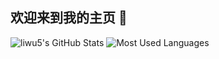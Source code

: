 ## 欢迎来到我的主页 👋 
![liwu5's GitHub Stats](https://github-readme-stats.vercel.app/api?username=liwu5&count_private=true&show_icons=true&theme=dark)
![Most Used Languages](https://github-readme-stats.vercel.app/api/top-langs/?username=liwu5&theme=dark)

<!--
**liwu5/liwu5** is a ✨ _special_ ✨ repository because its `README.md` (this file) appears on your GitHub profile.

Here are some ideas to get you started:

- 🔭 I’m currently working on ...
- 🌱 I’m currently learning ...
- 👯 I’m looking to collaborate on ...
- 🤔 I’m looking for help with ...
- 💬 Ask me about ...
- 📫 How to reach me: ...
- 😄 Pronouns: ...
- ⚡ Fun fact: ...
-->
